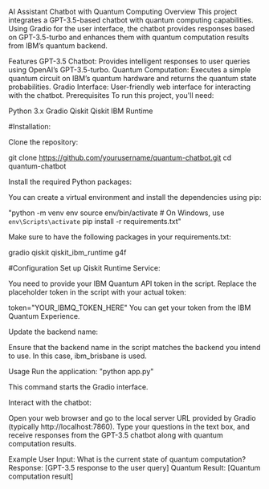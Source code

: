AI Assistant Chatbot with Quantum Computing
Overview
This project integrates a GPT-3.5-based chatbot with quantum computing capabilities. Using Gradio for the user interface, the chatbot provides responses based on GPT-3.5-turbo and enhances them with quantum computation results from IBM’s quantum backend.

Features
GPT-3.5 Chatbot: Provides intelligent responses to user queries using OpenAI’s GPT-3.5-turbo.
Quantum Computation: Executes a simple quantum circuit on IBM’s quantum hardware and returns the quantum state probabilities.
Gradio Interface: User-friendly web interface for interacting with the chatbot.
Prerequisites
To run this project, you'll need:

Python 3.x
Gradio
Qiskit
Qiskit IBM Runtime

#Installation:

Clone the repository:

git clone https://github.com/yourusername/quantum-chatbot.git
cd quantum-chatbot

Install the required Python packages:

You can create a virtual environment and install the dependencies using pip:

"python -m venv env
source env/bin/activate  # On Windows, use `env\Scripts\activate`
pip install -r requirements.txt"

Make sure to have the following packages in your requirements.txt:

gradio
qiskit
qiskit_ibm_runtime
g4f

#Configuration
Set up Qiskit Runtime Service:

You need to provide your IBM Quantum API token in the script. Replace the placeholder token in the script with your actual token:

token="YOUR_IBMQ_TOKEN_HERE"
You can get your token from the IBM Quantum Experience.

Update the backend name:

Ensure that the backend name in the script matches the backend you intend to use. In this case, ibm_brisbane is used.

Usage
Run the application:
 "python app.py"

This command starts the Gradio interface.

Interact with the chatbot:

Open your web browser and go to the local server URL provided by Gradio (typically http://localhost:7860). Type your questions in the text box, and receive responses from the GPT-3.5 chatbot along with quantum computation results.

Example
User Input: What is the current state of quantum computation?
Response:
[GPT-3.5 response to the user query]
Quantum Result: [Quantum computation result]
